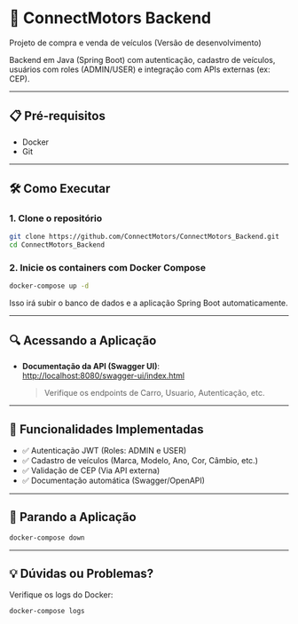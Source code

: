 # 🚀 ConnectMotors Backend

Projeto de compra e venda de veículos (Versão de desenvolvimento)

Backend em Java (Spring Boot) com autenticação, cadastro de veículos, usuários com roles (ADMIN/USER) e integração com APIs externas (ex: CEP).

---

## 📋 Pré-requisitos
- Docker
- Git

---

## 🛠 Como Executar

### 1. Clone o repositório
```bash
git clone https://github.com/ConnectMotors/ConnectMotors_Backend.git
cd ConnectMotors_Backend
```

### 2. Inicie os containers com Docker Compose
```bash
docker-compose up -d
```
Isso irá subir o banco de dados e a aplicação Spring Boot automaticamente.

---

## 🔍 Acessando a Aplicação

- **Documentação da API (Swagger UI)**:  
  [http://localhost:8080/swagger-ui/index.html](http://localhost:8080/swagger-ui/index.html)  
  > Verifique os endpoints de Carro, Usuario, Autenticação, etc.

---

## 🌟 Funcionalidades Implementadas

- ✅ Autenticação JWT (Roles: ADMIN e USER)
- ✅ Cadastro de veículos (Marca, Modelo, Ano, Cor, Câmbio, etc.)
- ✅ Validação de CEP (Via API externa)
- ✅ Documentação automática (Swagger/OpenAPI)

---

## 📛 Parando a Aplicação
```bash
docker-compose down
```

---

## 💡 Dúvidas ou Problemas?

Verifique os logs do Docker:
```bash
docker-compose logs
```
